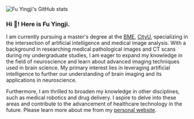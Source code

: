 ![Fu Yingji's GitHub stats](https://github-readme-stats.vercel.app/api?username=fuyingji102&show_icons=true&theme=tokyonight)
### Hi 👋! Here is **Fu Yingji**. 

I am currently pursuing a master's degree at the [BME](https://www.cityu.edu.hk/bme/), [CityU](https://www.cityu.edu.hk/), specializing in the intersection of artificial intelligence and medical image analysis. With a background in researching medical pathological images and CT scans during my undergraduate studies, I am eager to expand my knowledge in the field of neuroscience and learn about advanced imaging techniques used in brain science. My primary interest lies in leveraging artificial intelligence to further our understanding of brain imaging and its applications in neuroscience.

Furthermore, I am thrilled to broaden my knowledge in other disciplines, such as medical robotics and drug delivery. I aspire to delve into these areas and contribute to the advancement of healthcare technology in the future.  Please learn more about me from my [personal website](https://fuyingji102.github.io/Fuyingji/).


<!--
**fuyingji102/fuyingji102** is a ✨ _special_ ✨ repository because its `README.md` (this file) appears on your GitHub profile.
![Visitor Count](https://profile-counter.glitch.me/fuyingji102/count.svg)
Here are some ideas to get you started:

- 🔭 I’m currently working on ...
- 🌱 I’m currently learning ...
- 👯 I’m looking to collaborate on ...
- 🤔 I’m looking for help with ...
- 💬 Ask me about ...
- 📫 How to reach me: ...
- 😄 Pronouns: ...
- ⚡ Fun fact: ...
-->
